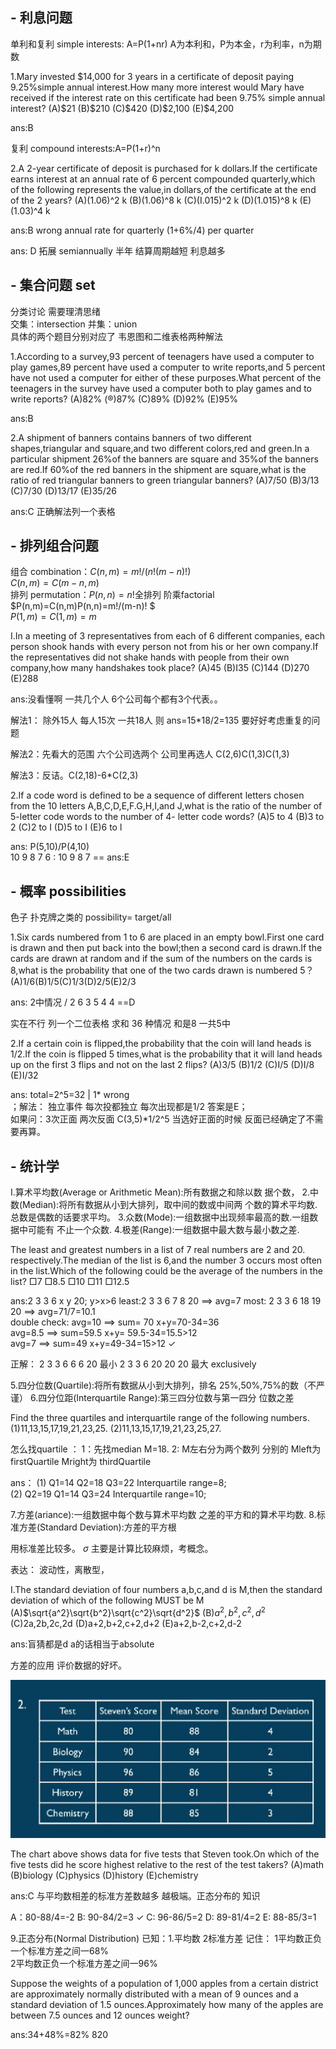 ## - 利息问题 
单利和复利 simple interests: A=P(1+nr)
A为本利和，P为本金，r为利率，n为期数  


1.Mary invested \$14,000 for 3 years in a certificate of deposit paying
9.25%simple annual interest.How many more interest would Mary
have received if the interest rate on this certificate had been 9.75%
simple annual interest?
(A)\$21
(B)\$210
(C)\$420
(D)\$2,100
(E)\$4,200

ans:B

复利 compound interests:A=P(1+r)^n  


2.A 2-year certificate of deposit is purchased for k dollars.If the
certificate earns interest at an annual rate of 6 percent compounded
quarterly,which of the following represents the value,in dollars,of the
certificate at the end of the 2 years?
(A)(1.06)^2 k
(B)(1.06)^8 k
(C)(I.015)^2 k
(D)(1.015)^8 k
(E)(1.03)^4 k

ans:B wrong  annual rate for quarterly (1+6%/4) per quarter   

ans: D  拓展 semiannually 半年 结算周期越短 利息越多  

## - 集合问题 set
分类讨论 需要理清思绪  
交集：intersection 并集：union   
具体的两个题目分别对应了 韦恩图和二维表格两种解法  

1.According to a survey,93 percent of teenagers have used a computer
to play games,89 percent have used a computer to write reports,and 5
percent have not used a computer for either of these purposes.What
percent of the teenagers in the survey have used a computer both to
play games and to write reports?
(A)82%
(®)87%
(C)89%
(D)92%
(E)95%

ans:B  


2.A shipment of banners contains banners of two different shapes,triangular
and square,and two different colors,red and green.In a particular shipment
26%of the banners are square and 35%of the banners are red.If 60%of the
red banners in the shipment are square,what is the ratio of red triangular
banners to green triangular banners?
(A)7/50
(B)3/13
(C)7/30
(D)13/17
(E)35/26

ans:C  正确解法列一个表格  

## - 排列组合问题  
组合 combination：$C(n,m)=m!/(n!(m-n)!)$  
$C(n,m)=C(m-n,m)$  
排列 permutation：$P(n,n)=n!$全排列  阶乘factorial  
$P(n,m)=C(n,m)P(n,n)=m!/(m-n)! $  
$P(1,m)=C(1,m)=m$


I.In a meeting of 3 representatives from each of 6 different companies,
each person shook hands with every person not from his or her own
company.If the representatives did not shake hands with people from
their own company,how many handshakes took place?
(A)45
(B)I35
(C)144
(D)270
(E)288

ans:没看懂啊 一共几个人 6个公司每个都有3个代表。。  

解法1： 除外15人 每人15次 一共18人 则 ans=15*18/2=135  要好好考虑重复的问题  

解法2：先看大的范围 六个公司选两个 公司里再选人 
C(2,6)C(1,3)C(1,3)  

解法3：反诘。C(2,18)-6*C(2,3)  


2.If a code word is defined to be a sequence of different letters
chosen from the 10 letters A,B,C,D,E,F.G,H,I,and J,what is the
ratio of the number of 5-letter code words to the number of 4-
letter code words?
(A)5 to 4
(B)3 to 2
(C)2 to I
(D)5 to I
(E)6 to l

ans: P(5,10)/P(4,10)  
10 9 8 7 6 : 10 9 8 7 == ans:E  

## - 概率 possibilities 
色子 扑克牌之类的  possibility= target/all  


1.Six cards numbered from 1 to 6 are placed in an empty bowl.First
one card is drawn and then put back into the bowl;then a second card
is drawn.If the cards are drawn at random and if the sum of the
numbers on the cards is 8,what is the probability that one of the two
cards drawn is numbered 5？
(A)1/6(B)1/5(C)1/3(D)2/5(E)2/3  

ans: 2中情况 / 2 6 3 5 4 4  ==D  

实在不行 列一个二位表格 求和 36 种情况 和是8 一共5中  


2.If a certain coin is flipped,the probability that the coin will land heads
is 1/2.If the coin is flipped 5 times,what is the probability that it will
land heads up on the first 3 flips and not on the last 2 flips?
(A)3/5
(B)1/2
(C)I/5
(D)I/8
(E)I/32

ans: total=2^5=32 | 1* wrong  
；解法：
独立事件 每次投都独立 每次出现都是1/2   答案是E；  
如果问：3次正面 两次反面 C(3,5)*1/2^5  当选好正面的时候 反面已经确定了不需要再算。 

## - 统计学  
I.算术平均数(Average or Arithmetic Mean):所有数据之和除以数
据个数，
2.中数(Median):将所有数据从小到大排列，取中间的数或中间两
个数的算术平均数. 总数是偶数的话要求平均。 
3.众数(Mode):一组数据中出现频率最高的数.一组数据中可能有
不止一个众数.
4.极差(Range):一组数据中最大数与最小数之差.

The least and greatest numbers in a list of 7 real numbers are 2 and 20.
respectively.The median of the list is 6,and the number 3 occurs most
often in the list.Which of the following could be the average of the
numbers in the list?
$\Box$7
$\Box$8.5
$\Box$10
$\Box$11
$\Box$12.5


ans:2 3 3 6 x y 20; y>x>6
least:2 3 3 6 7 8 20 ==> avg=7
most: 2 3 3 6 18 19 20 ==> avg=71/7=10.1  
double check: avg=10 ==> sum= 70 x+y=70-34=36  
avg=8.5 ==> sum=59.5 x+y= 59.5-34=15.5>12  
avg=7 ==> sum=49 x+y=49-34=15>12 $\checkmark$  

正解： 2 3 3 6 6 6 20 最小 2 3 3 6 20 20 20 最大 exclusively  

5.四分位数(Quartile):将所有数据从小到大排列，排名
25%,50%,75%的数（不严谨）
6.四分位距(Interquartile Range):第三四分位数与第一四分
位数之差

Find the three quartiles and interquartile range of the
following numbers.
(1)11,13,15,17,19,21,23,25.
(2)11,13,15,17,19,21,23,25,27.

怎么找quartile ：
1：先找median M=18.
2: M左右分为两个数列 分别的 Mleft为 firstQuartile Mright为 thirdQuartile   

ans：
(1) Q1=14 Q2=18 Q3=22 Interquartile range=8;  
(2) Q2=19 Q1=14 Q3=24 Interquartile range=10;  


7.方差(ariance):一组数据中每个数与算术平均数
之差的平方和的算术平均数.
8.标准方差(Standard Deviation):方差的平方根

用标准差比较多。 $\sigma$  主要是计算比较麻烦，考概念。

表达： 波动性，离散型，



I.The standard deviation of four numbers a,b,c,and d is M,then
the standard deviation of which of the following MUST be M
(A)$\sqrt{a^2}\sqrt{b^2}\sqrt{c^2}\sqrt{d^2}$
(B)$a^2,b^2,c^2,d^2$
(C)2a,2b,2c,2d
(D)a+2,b+2,c+2,d+2
(E)a+2,b-2,c+2,d-2

ans:盲猜都是d  a的话相当于absolute 

方差的应用 评价数据的好坏。

<img src="./1.png">

The chart above shows data for five tests that Steven took.On which of
the five tests did he score highest relative to the rest of the test takers?
(A)math
(B)biology
(C)physics
(D)history
(E)chemistry

ans:C 与平均数相差的标准方差数越多 越极端。正态分布的 知识

A：80-88/4=-2
B: 90-84/2=3   $\checkmark$
C: 96-86/5=2
D: 89-81/4=2
E: 88-85/3=1

9.正态分布(Normal Distribution)
已知：1.平均数
2标准方差
记住：
1平均数正负一个标准方差之间一68%  
2平均数正负一个标准方差之间一96%  


Suppose the weights of a population of 1,000 apples from a
certain district are approximately normally distributed
with a mean of 9 ounces and a standard deviation of 1.5
ounces.Approximately how many of the apples are
between 7.5 ounces and 12 ounces weight?

ans:34+48%=82%  820